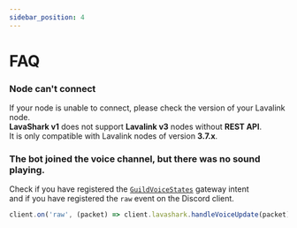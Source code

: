```yaml
---
sidebar_position: 4
---
```


# FAQ

### Node can't connect
If your node is unable to connect, please check the version of your Lavalink node.  
**LavaShark v1** does not support **Lavalink v3** nodes without **REST API**.  
It is only compatible with Lavalink nodes of version **3.7.x**.  


### The bot joined the voice channel, but there was no sound playing.
Check if you have registered the [`GuildVoiceStates`](https://discord-api-types.dev/api/discord-api-types-v10/enum/GatewayIntentBits) gateway intent  
and if you have registered the `raw` event on the Discord client.

```js
client.on('raw', (packet) => client.lavashark.handleVoiceUpdate(packet));
```